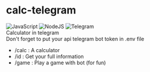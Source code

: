 # calc-telegram
![JavaScript](https://img.shields.io/badge/JavaScript-323330?style=for-the-badge&logo=javascript&logoColor=F7DF1E)
![NodeJS](https://img.shields.io/badge/Node%20js-339933?style=for-the-badge&logo=nodedotjs&logoColor=white)
![Telegram](https://img.shields.io/badge/Telegram-2CA5E0?style=for-the-badge&logo=telegram&logoColor=white)
<br/>
Calculator in telegram <br/>
Don't forget to put your api telegram bot token in .env file

  - /calc : A calculator
  - /id : Get your full information 
  - /game : Play a game with bot (for fun)

